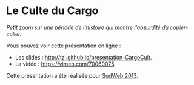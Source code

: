 Le Culte du Cargo
===============

*Petit zoom sur une période de l'histoire qui montre l'absurdité du copier-coller.*

Vous pouvez voir cette présentation en ligne : 

 * Les slides : <http://tzi.github.io/presentation-CargoCult>.
 * La vidéo : <https://vimeo.com/70060075>.

Cette présentation a été réalisée pour [SudWeb 2013](http://sudweb.fr/2013/conferences.html).